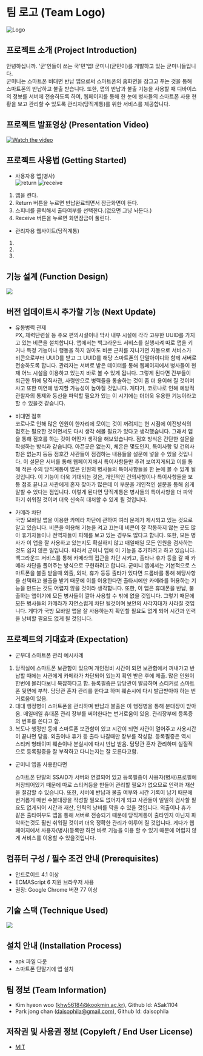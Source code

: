 # 팀 로고 (Team Logo)
![Logo](./img/logo.png)

## 프로젝트 소개 (Project  Introduction)
 안녕하십니까. '군'인들이 쓰는 국'민'앱! 군미니(군민이)를 개발하고 있는 군미니들입니다.  
 군미니는 스마트폰 비대면 반납 앱으로써 스마트폰의 홈화면을 잠그고 푸는 것을 통해 스마트폰의 반납하고 불출 받습니다. 또한, 앱의 반납과 불출 기능을 사용할 때 디바이스의 정보를 서버에 전송하도록 하여, 웹페이지를 통해 한 눈에 병사들의 스마트폰 사용 현황을 보고 관리할 수 있도록 관리자(당직계통)를 위한 서비스를 제공합니다.
 

## 프로젝트 발표영상 (Presentation Video)
[![Watch the video](https://img.youtube.com/vi/LjX3eVQdIyk/0.jpg)](https://www.youtube.com/watch?time_continue=117&v=LjX3eVQdIyk)

## 프로젝트 사용법 (Getting Started)
 - 사용자용 앱(병사)  
 ![return](./img/return2.gif) ![receive](./img/receive2.gif)  
  1. 앱을 켠다.  
  1. Return 버튼을 누르면 반납완료되면서 잠금화면이 뜬다.   
  1. 스피너를 클릭해서 출타여부를 선택한다.(없으면 그냥 놔둔다.)  
  1. Receive 버튼을 누르면 화면잠금이 풀린다.  
  
 - 관리자용 웹사이트(당직계통)
  1.
  1.
  1.


## 기능 설계 (Function Design)
![](./img/FuntionDesign1.png)

## 버전 업데이트시 추가할 기능 (Next Update)
- 유동병력 관제  
 PX, 체력단련실 등 주요 편의시설이나 막사 내부 시설에 각각 고유한 UUID를 가지고 있는 비콘을 설치합니다. 앱에서는 백그라운드 서비스를 실행시켜 따로 앱을 키거나 특정 기능이나 행동을 하지 않아도 비콘 근처를 지나가면 자동으로 서비스가 비콘으로부터 UUID를 받고 그 UUID를 해당 스마트폰의 단말아이디와 함께 서버로 전송하도록 합니다. 관리자는 서버로 받은 데이터를 통해 웹페이지에서 병사들이 현재 어느 시설을 이용하고 있는지 바로 볼 수 있게 됩니다. 그렇게 된다면 간부들이 퇴근한 뒤에 당직사관, 사령만으로 병력들을 통솔하는 것이 좀 더 용이해 질 것이며 사고 또한 미연에 방지할 가능성이 높아질 것입니다. 게다가, 코로나로 인해 예방적 관찰자의 통제와 동선을 파악할 필요가 있는 이 시기에는 더더욱 유용한 기능이라고 할 수 있을것 같습니다.

- 비대면 점호  
 코로나로 인해 많은 인원이 한자리에 모이는 것이 꺼려지는 현 시점에 이전방식의 점호는 필요한 것이면서도 다시 생각 해볼 필요가 있다고 생각했습니다. 그래서 앱을 통해 점호를 하는 것이 어떤가 생각을 해보았습니다. 점호 방식은 간단한 설문을 작성하는 방식과 같습니다. 아픈곳은 없는지, 체온은 몇도인지, 특이사항 및 건의사항은 없는지 등등 점호간 사관들이 점검하는 내용들을 설문에 넣을 수 있을 것입니다. 이 설문은 서버를 통해 웹페이지에서 특이사항들만 추려 보여지게되고 이를 통해 적은 수의 당직계통이 많은 인원의 병사들의 특이사항들을 한 눈에 볼 수 있게 될것입니다. 이 기능이 더욱 기대되는 것은, 개인적인 건의사항이나 특이사항들을 보통 점호 끝나고 사관에게 혼자 찾아가 많은데 이 부분을 개인적인 설문을 통해 쉽게 말할 수 있다는 점입니다. 이렇게 된다면 당직계통은 병사들의 특이사항을 더 파악하기 쉬워질 것이며 더욱 신속히 대처할 수 있게 될 것입니다.

- 카메라 차단  
 국방 모바일 앱을 이용한 카메라 차단에 관하여 여러 문제가 제시되고 있는 것으로 알고 있습니다. 비콘을 이용해 기능을 켜고 끄는데 비콘이 잘 작동하지 않는 곳도 많아 휴가자들이나 전역자들이 피해를 보고 있는 경우도 많다고 합니다. 또한, 모든 병사가 이 앱을 잘 사용하고 있는지도 확실하지 않고 매일매일 모든 인원을 검사하는 것도 쉽지 않은 일입니다. 따라서 군미니 앱에 이 기능을 추가하려고 하고 있습니다. 백그라운드 서비스를 통해 카메라의 접근을 차단 시키고, 출타나 휴가 등을 갈 때 카메라 차단을 풀어주는 방식으로 구현하려고 합니다. 군미니 앱에서는 기본적으로 스마트폰을 불출 받을때 외출, 외박, 휴가 등등 출타가 있다면 드롭바를 통해 해당사항을 선택하고 불출을 받기 때문에 이를 이용한다면 출타시에만 카메라를 허용하는 기능을 만드는 것도 어렵지 않을 것이라 생각합니다. 또한, 이 앱은 휴대폰을 반납, 불출하는 앱이기에 모든 병사들이 깔아 사용할 수 밖에 없을 것입니다. 그렇기 때문에 모든 병사들의 카메라가 자연스럽게 차단 될것이며 보안의 사각지대가 사라질 것입니다. 게다가 국방 모바일 앱을 잘 사용하는지 확인할 필요도 없게 되어 시간과 인력을 낭비할 필요도 없게 될 것입니다.
 
## 프로젝트의 기대효과 (Expectation)
 - 군부대 스마트폰 관리 예시사례
  1. 당직실에 스마트폰 보관함이 있으며 개인정비 시간이 되면 보관함에서 꺼내가고 반납할 때에는 사관에게 카메라가 차단되어 있는지 확인 받은 후에 제출. 많은 인원이 한번에 몰리다보니 복잡하다고 함. 등록필증은 담당관이 발급하며 스티커로 스마트폰 뒷면에 부착. 담당관 혼자 관리를 한다고 하며 훼손시에 다시 발급받아야 하는 번거로움이 있음.
  1. 대대 행정병이 스마트폰을 관리하며 반납과 불출은 이 행정병을 통해 분대장이 받아옴. 매일매일 휴대폰 관리 장부를 써야한다는 번거로움이 있음. 관리장부에 등록증의 번호를 쓴다고 함.
  1. 복도나 행정반 등에 스마트폰 보관함이 있고 시간이 되면 사관이 열어주고 사용시간이 끝나면 닫음. 외출이나 휴가 등 출타 나갈때만 장부를 작성함. 등록필증은 역시 스티커 형태이며 훼손이나 분실시에 다시 반납 받음. 담당관 혼자 관리하며 실질적으로 등록필증을 잘 부착하고 다니는지는 잘 모른다고함.  
  
 - 군미니 앱을 사용한다면
   
   스마트폰 단말의 SSAID가 서버와 연결되어 있고 등록필증이 사용자(병사)프로필에 저장되어있기 때문에 따로 스티커등을 만들어 관리할 필요가 없으므로 인력과 재산을 절감할 수 있습니다. 또한, 서버에 반납과 불출 여부와 시간 기록이 남기 때문에 번거롭게 매번 수불대장을 작성할 필요도 없어지게 되고 사관들이 일일히 검사할 필요도 없게되어 시간과 재산, 인력의 낭비를 막을 수 있을 것입니다. 외출이나 휴가 같은 출타여부도 앱을 통해 서버로 전송되기 때문에 당직계통이 출타인지 아닌지 파악하는것도 훨씬 쉬워질 것이며 더욱 정확한 관리가 이루어 질 것입니다. 게다가 웹페이지에서 사용자(병사)등록만 하면 바로 기능을 이용 할 수 있기 때문에 어렵지 않게 서비스를 이용할 수 있을것입니다.
  

## 컴퓨터 구성 / 필수 조건 안내 (Prerequisites)
* 안드로이드 4.1 이상
* ECMAScript 6 지원 브라우저 사용
* 권장: Google Chrome 버젼 77 이상

## 기술 스택 (Technique Used)
![](./img/Technique.png)

## 설치 안내 (Installation Process)
 - apk 파일 다운
 - 스마트폰 단말기에 앱 설치

 
## 팀 정보 (Team Information)
- Kim hyeon woo (khw56184@kookmin.ac.kr), Github Id: ASak1104
- Park jong chan (daisophila@gmail.com), Github Id: daisophila

## 저작권 및 사용권 정보 (Copyleft / End User License)
 * [MIT](https://github.com/osam2020-WEB/Sample-ProjectName-TeamName/blob/master/license.md)
